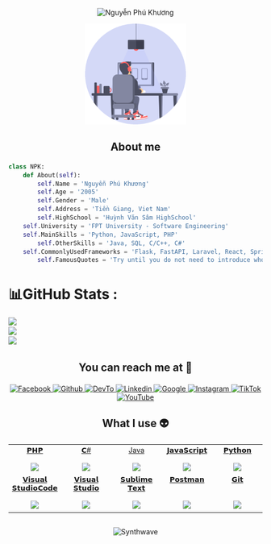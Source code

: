 <p align="center">
  <img src="https://readme-typing-svg.demolab.com?font=Recursive&size=30&duration=3000&pause=700&color=FF5733&center=true&vCenter=true&width=450&lines=Hello%2C+I'm+Nguyễn+Phú+Khương;I'm+Currently+Learning" alt="Nguyễn Phú Khương">
</p>
<p align="center">
	<a href="https://github.com/npk-0709">
	<img src="anim.gif" width = "200" alt="NGUYEN PHU KHUONG">
	</a>
</p>

<h2 align="center">About me</h2>

```Python
class NPK:
    def About(self):
        self.Name = 'Nguyễn Phú Khương'
        self.Age = '2005'
        self.Gender = 'Male'
        self.Address = 'Tiền Giang, Viet Nam'
        self.HighSchool = 'Huỳnh Văn Sâm HighSchool'
	self.University = 'FPT University - Software Engineering'
	self.MainSkills = 'Python, JavaScript, PHP'
        self.OtherSkills = 'Java, SQL, C/C++, C#'
	self.CommonlyUsedFrameworks = 'Flask, FastAPI, Laravel, React, Spring'
        self.FamousQuotes = 'Try until you do not need to introduce who you are! !'
```

# 📊GitHub Stats :
![](https://github-readme-stats.vercel.app/api?username=npk-0709&theme=radical&hide_border=true&include_all_commits=true&count_private=true)<br/>
![](https://github-readme-streak-stats.herokuapp.com/?user=npk-0709&theme=radical&hide_border=true&include_all_commits=true)<br/>
![](https://github-readme-stats.vercel.app/api/top-langs/?username=npk-0709&theme=radical&hide_border=true&include_all_commits=true&count_private=true&layout=compact)

## <p align="center">You can reach me at 🌹</p>

<p align="center">
  <a href="https://www.facebook.com/npk070905">
    <img src="https://static.xx.fbcdn.net/rsrc.php/v3/y0/r/eFZD1KABzRA.png" alt="Facebook" height="30" width="30">
  </a>
	
  <a href="https://github.com/npk-0709">
    <img src="https://www.vectorlogo.zone/logos/github/github-tile.svg" alt="Github" height="30" width="30">
  </a>
  
  <a href="https://dev.to/npk0709">
    <img src="https://www.vectorlogo.zone/logos/devto/devto-icon.svg" alt="DevTo" height="30" width="30">
  </a>
	
  <a href="https://www.linkedin.com/in/nguyen-phu-khuong0709/">
    <img src="https://www.vectorlogo.zone/logos/linkedin/linkedin-icon.svg" alt="Linkedin" height="30" width="30">
  </a>
  
  <a href="mailto:dev.phukhuong0709@hotmail.com">
    <img src="https://www.vectorlogo.zone/logos/google/google-icon.svg" alt="Google" height="30" width="30">
  </a>
	
  <a href="https://www.instagram.com/_khuong.dzvipno1_/">
    <img src="https://www.vectorlogo.zone/logos/instagram/instagram-icon.svg" alt="Instagram" height="30" width="30">
  </a>
  
  <a href="https://www.tiktok.com/@nguyen.phu.khuong0709">
    <img src="https://raw.githubusercontent.com/gilbarbara/logos/master/logos/tiktok-icon.svg" alt="TikTok" height="30" width="30">
  </a>
  
  <a href="https://www.youtube.com/channel/UC5D8KHfofbAdPrXR7wtXGGA">
    <img src="https://www.vectorlogo.zone/logos/youtube/youtube-icon.svg" alt="YouTube" height="30" width="30">
  </a>
</p>

## <p align="center">What I use :alien:</p>

<table align="center">
  <tbody>
    <tr valign="top">
      <td width="20%" align="center">
	<a href="https://www.facebook.com/npk070905">
		<span>𝗣𝗛𝗣</span><br><br>
        <img height="64px" src="https://cdn.svgporn.com/logos/php.svg">
	 </a>
      </td>
      <td width="20%" align="center">
	 <a href="https://www.facebook.com/npk070905">
		<span>𝗖#</span><br><br>
		<img height="64px" src="https://cdn.svgporn.com/logos/c-sharp.svg">
	 </a>
      </td>
      <td width="20%" align="center">
	<a href="https://docs.oracle.com/java/">
		<span>Java</span><br><br>
		<img height="64px" src="https://cdn.svgporn.com/logos/java.svg">
	 </a>
      </td>
	<td width="20%" align="center">
		<a href="https://dart.dev/guides">
        <span>𝗝𝗮𝘃𝗮𝗦𝗰𝗿𝗶𝗽𝘁</span><br><br>
        <img height="64px" src="https://cdn.svgporn.com/logos/javascript.svg">
		</a>
      </td>
      <td width="20%" align="center">
	      <a href="https://docs.python.org/3/">
        <span>𝗣𝘆𝘁𝗵𝗼𝗻</span><br><br>
        <img height="64px" src="https://cdn.svgporn.com/logos/python.svg">
	      </a>
      </td>
    </tr>
    <tr valign="top">
	<td width="20%" align="center">
		<a href="https://code.visualstudio.com/docs">
        <span>𝗩𝗶𝘀𝘂𝗮𝗹<br> 𝗦𝘁𝘂𝗱𝗶𝗼𝗖𝗼𝗱𝗲</span><br><br>
        <img height="64px" src="https://cdn.worldvectorlogo.com/logos/visual-studio-code-1.svg">
		</a>
      </td>
	<td width="20%" align="center">
		<a href="https://docs.microsoft.com/visualstudio/ide/?view=vs-2019">
        <span>𝗩𝗶𝘀𝘂𝗮𝗹<br> 𝗦𝘁𝘂𝗱𝗶𝗼</span><br><br>
        <img height="64px" src="https://cdn.worldvectorlogo.com/logos/visual-studio-2013.svg">
		</a>
      </td>
      <td width="20%" align="center">
	      <a href="https://developer.android.com/docs">
        <span>𝗦𝘂𝗯𝗹𝗶𝗺𝗲<br> 𝗧𝗲𝘅𝘁</span><br><br>
        <img height="64px" src="https://www.sublimehq.com/images/sublime_text.png">
	      </a>
      </td>
	    <td width="20%" align="center">
	<a href="">
		<span>𝗣𝗼𝘀𝘁𝗺𝗮𝗻</span><br><br><br>
		<img height="64px" src="https://uxwing.com/wp-content/themes/uxwing/download/brands-and-social-media/postman-icon.png">
	</a>
      </td>
      <td width="20%" align="center">
	      <a href="https://git-scm.com/doc">
        <span>𝗚𝗶𝘁</span><br><br><br>
        <img height="64px" src="https://cdn.svgporn.com/logos/git-icon.svg">
	      </a>
      </td>
    </tr>
  </tbody>
</table>

##

<p align="center"><img src="https://thumbs.gfycat.com/GoodnaturedFondGaur-size_restricted.gif" alt="Synthwave" height="300" width="500"></p>

